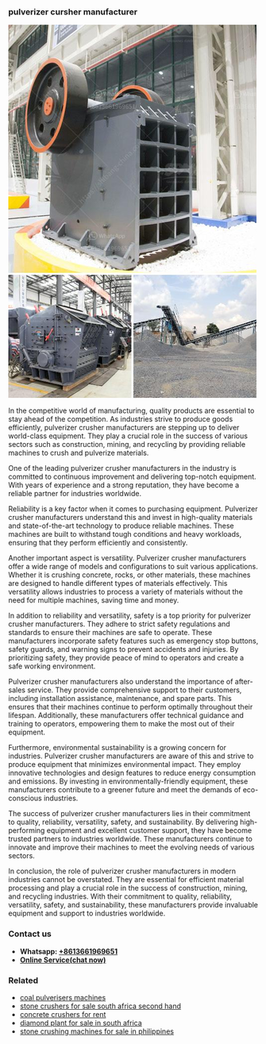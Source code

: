 <h3>pulverizer cursher manufacturer</h3><img src='1706767050.jpg' alt=''><p>In the competitive world of manufacturing, quality products are essential to stay ahead of the competition. As industries strive to produce goods efficiently, pulverizer crusher manufacturers are stepping up to deliver world-class equipment. They play a crucial role in the success of various sectors such as construction, mining, and recycling by providing reliable machines to crush and pulverize materials.</p><p>One of the leading pulverizer crusher manufacturers in the industry is committed to continuous improvement and delivering top-notch equipment. With years of experience and a strong reputation, they have become a reliable partner for industries worldwide.</p><p>Reliability is a key factor when it comes to purchasing equipment. Pulverizer crusher manufacturers understand this and invest in high-quality materials and state-of-the-art technology to produce reliable machines. These machines are built to withstand tough conditions and heavy workloads, ensuring that they perform efficiently and consistently.</p><p>Another important aspect is versatility. Pulverizer crusher manufacturers offer a wide range of models and configurations to suit various applications. Whether it is crushing concrete, rocks, or other materials, these machines are designed to handle different types of materials effectively. This versatility allows industries to process a variety of materials without the need for multiple machines, saving time and money.</p><p>In addition to reliability and versatility, safety is a top priority for pulverizer crusher manufacturers. They adhere to strict safety regulations and standards to ensure their machines are safe to operate. These manufacturers incorporate safety features such as emergency stop buttons, safety guards, and warning signs to prevent accidents and injuries. By prioritizing safety, they provide peace of mind to operators and create a safe working environment.</p><p>Pulverizer crusher manufacturers also understand the importance of after-sales service. They provide comprehensive support to their customers, including installation assistance, maintenance, and spare parts. This ensures that their machines continue to perform optimally throughout their lifespan. Additionally, these manufacturers offer technical guidance and training to operators, empowering them to make the most out of their equipment.</p><p>Furthermore, environmental sustainability is a growing concern for industries. Pulverizer crusher manufacturers are aware of this and strive to produce equipment that minimizes environmental impact. They employ innovative technologies and design features to reduce energy consumption and emissions. By investing in environmentally-friendly equipment, these manufacturers contribute to a greener future and meet the demands of eco-conscious industries.</p><p>The success of pulverizer crusher manufacturers lies in their commitment to quality, reliability, versatility, safety, and sustainability. By delivering high-performing equipment and excellent customer support, they have become trusted partners to industries worldwide. These manufacturers continue to innovate and improve their machines to meet the evolving needs of various sectors.</p><p>In conclusion, the role of pulverizer crusher manufacturers in modern industries cannot be overstated. They are essential for efficient material processing and play a crucial role in the success of construction, mining, and recycling industries. With their commitment to quality, reliability, versatility, safety, and sustainability, these manufacturers provide invaluable equipment and support to industries worldwide.</p><h3>Contact us</h3><ul><li><strong>Whatsapp:&nbsp;<a href="https://wa.me/8613661969651">+8613661969651</a></strong></li><li><a href="https://swt.shibang-china.com/?git&amp;zhl&amp;pulverizer cursher manufacturer"><strong>Online Service(chat now)</strong></a></li></ul><h3>Related</h3><ul><li><a href='coal pulverisers machines.md'>coal pulverisers machines</a></li><li><a href='stone crushers for sale south africa second hand.md'>stone crushers for sale south africa second hand</a></li><li><a href='concrete crushers for rent.md'>concrete crushers for rent</a></li><li><a href='diamond plant for sale in south africa.md'>diamond plant for sale in south africa</a></li><li><a href='stone crushing machines for sale in philippines.md'>stone crushing machines for sale in philippines</a></li></ul>